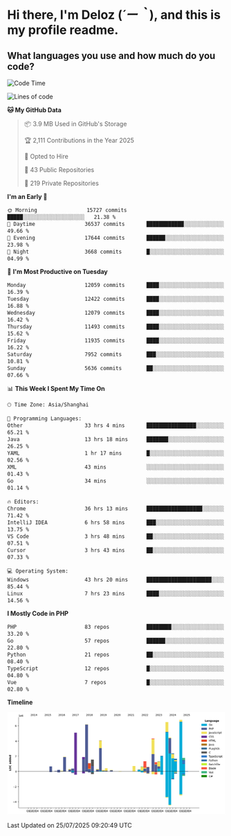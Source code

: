 # **Hi there, I'm Deloz (*´ー｀*), and this is my profile readme.**

## **What languages you use and how much do you code?**

<!--START_SECTION:waka-->
![Code Time](http://img.shields.io/badge/Code%20Time-6%2C962%20hrs%2039%20mins-blue)

![Lines of code](https://img.shields.io/badge/From%20Hello%20World%20I%27ve%20Written-60.3%20million%20lines%20of%20code-blue)

**🐱 My GitHub Data** 

> 📦 3.9 MB Used in GitHub's Storage 
 > 
> 🏆 2,111 Contributions in the Year 2025
 > 
> 💼 Opted to Hire
 > 
> 📜 43 Public Repositories 
 > 
> 🔑 219 Private Repositories 
 > 
**I'm an Early 🐤** 

```text
🌞 Morning                15727 commits       █████░░░░░░░░░░░░░░░░░░░░   21.38 % 
🌆 Daytime                36537 commits       ████████████░░░░░░░░░░░░░   49.66 % 
🌃 Evening                17644 commits       ██████░░░░░░░░░░░░░░░░░░░   23.98 % 
🌙 Night                  3668 commits        █░░░░░░░░░░░░░░░░░░░░░░░░   04.99 % 
```
📅 **I'm Most Productive on Tuesday** 

```text
Monday                   12059 commits       ████░░░░░░░░░░░░░░░░░░░░░   16.39 % 
Tuesday                  12422 commits       ████░░░░░░░░░░░░░░░░░░░░░   16.88 % 
Wednesday                12079 commits       ████░░░░░░░░░░░░░░░░░░░░░   16.42 % 
Thursday                 11493 commits       ████░░░░░░░░░░░░░░░░░░░░░   15.62 % 
Friday                   11935 commits       ████░░░░░░░░░░░░░░░░░░░░░   16.22 % 
Saturday                 7952 commits        ███░░░░░░░░░░░░░░░░░░░░░░   10.81 % 
Sunday                   5636 commits        ██░░░░░░░░░░░░░░░░░░░░░░░   07.66 % 
```


📊 **This Week I Spent My Time On** 

```text
🕑︎ Time Zone: Asia/Shanghai

💬 Programming Languages: 
Other                    33 hrs 4 mins       ████████████████░░░░░░░░░   65.21 % 
Java                     13 hrs 18 mins      ███████░░░░░░░░░░░░░░░░░░   26.25 % 
YAML                     1 hr 17 mins        █░░░░░░░░░░░░░░░░░░░░░░░░   02.56 % 
XML                      43 mins             ░░░░░░░░░░░░░░░░░░░░░░░░░   01.43 % 
Go                       34 mins             ░░░░░░░░░░░░░░░░░░░░░░░░░   01.14 % 

🔥 Editors: 
Chrome                   36 hrs 13 mins      ██████████████████░░░░░░░   71.42 % 
IntelliJ IDEA            6 hrs 58 mins       ███░░░░░░░░░░░░░░░░░░░░░░   13.75 % 
VS Code                  3 hrs 48 mins       ██░░░░░░░░░░░░░░░░░░░░░░░   07.51 % 
Cursor                   3 hrs 43 mins       ██░░░░░░░░░░░░░░░░░░░░░░░   07.33 % 

💻 Operating System: 
Windows                  43 hrs 20 mins      █████████████████████░░░░   85.44 % 
Linux                    7 hrs 23 mins       ████░░░░░░░░░░░░░░░░░░░░░   14.56 % 
```

**I Mostly Code in PHP** 

```text
PHP                      83 repos            ████████░░░░░░░░░░░░░░░░░   33.20 % 
Go                       57 repos            ██████░░░░░░░░░░░░░░░░░░░   22.80 % 
Python                   21 repos            ██░░░░░░░░░░░░░░░░░░░░░░░   08.40 % 
TypeScript               12 repos            █░░░░░░░░░░░░░░░░░░░░░░░░   04.80 % 
Vue                      7 repos             █░░░░░░░░░░░░░░░░░░░░░░░░   02.80 % 
```



**Timeline**

![Lines of Code chart](https://raw.githubusercontent.com/deloz/deloz/main/assets/bar_graph.png)


 Last Updated on 25/07/2025 09:20:49 UTC
<!--END_SECTION:waka-->
